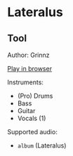 # Lateralus

## Tool

Author: Grinnz

[Play in browser](http://pages.cs.wisc.edu/~tolly/customs/?title=lateralus&artist=tool)

Instruments:

  * (Pro) Drums
  * Bass
  * Guitar
  * Vocals (1)

Supported audio:

  * `album` (Lateralus)

